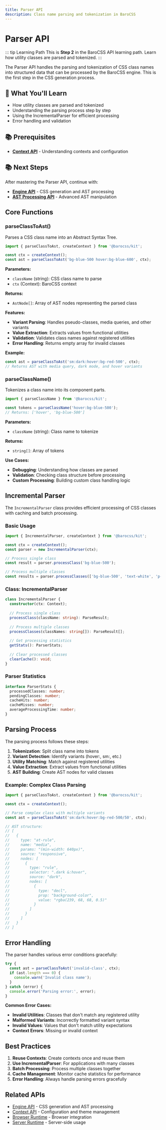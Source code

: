 ```yaml
---
title: Parser API
description: Class name parsing and tokenization in BaroCSS
---
```


# Parser API

::: tip Learning Path
This is **Step 2** in the BaroCSS API learning path. Learn how utility classes are parsed and tokenized.
:::

The Parser API handles the parsing and tokenization of CSS class names into structured data that can be processed by the BaroCSS engine. This is the first step in the CSS generation process.

## 🎯 What You'll Learn

- How utility classes are parsed and tokenized
- Understanding the parsing process step by step
- Using the IncrementalParser for efficient processing
- Error handling and validation

## 📚 Prerequisites

- **[Context API](/api/context)** - Understanding contexts and configuration

## 📚 Next Steps

After mastering the Parser API, continue with:
- **[Engine API](/api/engine)** - CSS generation and AST processing
- **[AST Processing API](/api/ast-processing)** - Advanced AST manipulation

## Core Functions

### parseClassToAst()

Parses a CSS class name into an Abstract Syntax Tree.

```typescript
import { parseClassToAst, createContext } from '@barocss/kit';

const ctx = createContext();
const ast = parseClassToAst('bg-blue-500 hover:bg-blue-600', ctx);
```

**Parameters:**
- `className` (string): CSS class name to parse
- `ctx` (Context): BaroCSS context

**Returns:**
- `AstNode[]`: Array of AST nodes representing the parsed class

**Features:**
- **Variant Parsing**: Handles pseudo-classes, media queries, and other variants
- **Value Extraction**: Extracts values from functional utilities
- **Validation**: Validates class names against registered utilities
- **Error Handling**: Returns empty array for invalid classes

**Example:**
```typescript
const ast = parseClassToAst('sm:dark:hover:bg-red-500', ctx);
// Returns AST with media query, dark mode, and hover variants
```

### parseClassName()

Tokenizes a class name into its component parts.

```typescript
import { parseClassName } from '@barocss/kit';

const tokens = parseClassName('hover:bg-blue-500');
// Returns: ['hover', 'bg-blue-500']
```

**Parameters:**
- `className` (string): Class name to tokenize

**Returns:**
- `string[]`: Array of tokens

**Use Cases:**
- **Debugging**: Understanding how classes are parsed
- **Validation**: Checking class structure before processing
- **Custom Processing**: Building custom class handling logic

## Incremental Parser

The `IncrementalParser` class provides efficient processing of CSS classes with caching and batch processing.

### Basic Usage

```typescript
import { IncrementalParser, createContext } from '@barocss/kit';

const ctx = createContext();
const parser = new IncrementalParser(ctx);

// Process single class
const result = parser.processClass('bg-blue-500');

// Process multiple classes
const results = parser.processClasses(['bg-blue-500', 'text-white', 'p-4']);
```

### Class: IncrementalParser

```typescript
class IncrementalParser {
  constructor(ctx: Context);
  
  // Process single class
  processClass(className: string): ParseResult;
  
  // Process multiple classes
  processClasses(classNames: string[]): ParseResult[];
  
  // Get processing statistics
  getStats(): ParserStats;
  
  // Clear processed classes
  clearCache(): void;
}
```

### Parser Statistics

```typescript
interface ParserStats {
  processedClasses: number;
  pendingClasses: number;
  cacheHits: number;
  cacheMisses: number;
  averageProcessingTime: number;
}
```

## Parsing Process

The parsing process follows these steps:

1. **Tokenization**: Split class name into tokens
2. **Variant Detection**: Identify variants (hover:, sm:, etc.)
3. **Utility Matching**: Match against registered utilities
4. **Value Extraction**: Extract values from functional utilities
5. **AST Building**: Create AST nodes for valid classes

### Example: Complex Class Parsing

```typescript
import { parseClassToAst, createContext } from '@barocss/kit';

const ctx = createContext();

// Parse complex class with multiple variants
const ast = parseClassToAst('sm:dark:hover:bg-red-500/50', ctx);

// AST structure:
// [
//   {
//     type: "at-rule",
//     name: "media",
//     params: "(min-width: 640px)",
//     source: "responsive",
//     nodes: [
//       {
//         type: "rule",
//         selector: ".dark &:hover",
//         source: "dark",
//         nodes: [
//           {
//             type: "decl",
//             prop: "background-color",
//             value: "rgba(239, 68, 68, 0.5)"
//           }
//         ]
//       }
//     ]
//   }
// ]
```

## Error Handling

The parser handles various error conditions gracefully:

```typescript
try {
  const ast = parseClassToAst('invalid-class', ctx);
  if (ast.length === 0) {
    console.warn('Invalid class name');
  }
} catch (error) {
  console.error('Parsing error:', error);
}
```

**Common Error Cases:**
- **Invalid Utilities**: Classes that don't match any registered utility
- **Malformed Variants**: Incorrectly formatted variant syntax
- **Invalid Values**: Values that don't match utility expectations
- **Context Errors**: Missing or invalid context

## Best Practices

1. **Reuse Contexts**: Create contexts once and reuse them
2. **Use IncrementalParser**: For applications with many classes
3. **Batch Processing**: Process multiple classes together
4. **Cache Management**: Monitor cache statistics for performance
5. **Error Handling**: Always handle parsing errors gracefully

## Related APIs

- [Engine API](/api/engine) - CSS generation and AST processing
- [Context API](/api/context) - Configuration and theme management
- [Browser Runtime](/api/browser-runtime) - Browser integration
- [Server Runtime](/api/server-runtime) - Server-side usage
